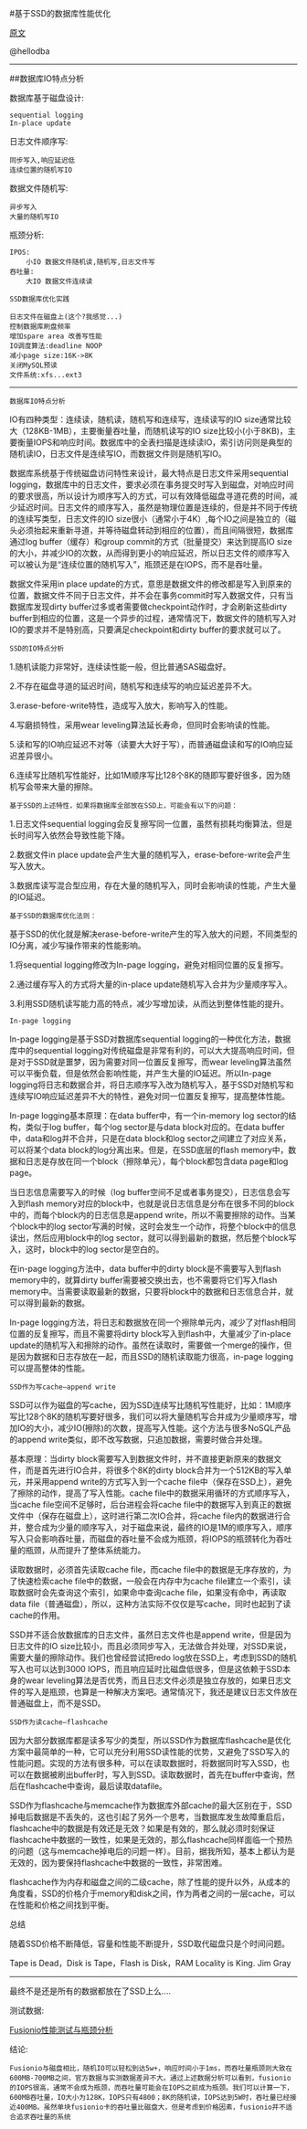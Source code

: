 #基于SSD的数据库性能优化


[原文](http://www.hellodb.net/2010/10/ssd-database-2.html)


@hellodba

----


##数据库IO特点分析

数据库基于磁盘设计:
	
	sequential logging
	In-place update

日志文件顺序写:
	
	同步写入,响应延迟低
	连续位置的随机写IO
	
数据文件随机写:

	异步写入
	大量的随机写IO

瓶颈分析:

	IPOS:
		小IO 数据文件随机读,随机写,日志文件写
	吞吐量:
		大IO 数据文件连续读
		
`SSD数据库优化实践`

	日志文件在磁盘上(这个?我感觉...)
	控制数据库刷盘频率
	增加spare area 改善写性能
	IO调度算法:deadline NOOP
	减小page size:16K->8K
	关闭MySQL预读
	文件系统:xfs...ext3

----

	
`数据库IO特点分析`

IO有四种类型：连续读，随机读，随机写和连续写，连续读写的IO size通常比较大（128KB-1MB），主要衡量吞吐量，而随机读写的IO size比较小(小于8KB)，主要衡量IOPS和响应时间。数据库中的全表扫描是连续读IO，索引访问则是典型的随机读IO，日志文件是连续写IO，而数据文件则是随机写IO。

数据库系统基于传统磁盘访问特性来设计，最大特点是日志文件采用sequential logging，数据库中的日志文件，要求必须在事务提交时写入到磁盘，对响应时间的要求很高，所以设计为顺序写入的方式，可以有效降低磁盘寻道花费的时间，减少延迟时间。日志文件的顺序写入，虽然是物理位置是连续的，但是并不同于传统的连续写类型，日志文件的IO size很小（通常小于4K）,每个IO之间是独立的（磁头必须抬起来重新寻道，并等待磁盘转动到相应的位置），而且间隔很短，数据库通过log buffer（缓存）和group commit的方式（批量提交）来达到提高IO size的大小，并减少IO的次数，从而得到更小的响应延迟，所以日志文件的顺序写入可以被认为是“连续位置的随机写入”，瓶颈还是在IOPS，而不是吞吐量。

数据文件采用in place update的方式，意思是数据文件的修改都是写入到原来的位置，数据文件不同于日志文件，并不会在事务commit时写入数据文件，只有当数据库发现dirty buffer过多或者需要做checkpoint动作时，才会刷新这些dirty buffer到相应的位置，这是一个异步的过程，通常情况下，数据文件的随机写入对IO的要求并不是特别高，只要满足checkpoint和dirty buffer的要求就可以了。

`SSD的IO特点分析`

1.随机读能力非常好，连续读性能一般，但比普通SAS磁盘好。

2.不存在磁盘寻道的延迟时间，随机写和连续写的响应延迟差异不大。

3.erase-before-write特性，造成写入放大，影响写入的性能。

4.写磨损特性，采用wear leveling算法延长寿命，但同时会影响读的性能。

5.读和写的IO响应延迟不对等（读要大大好于写），而普通磁盘读和写的IO响应延迟差异很小。

6.连续写比随机写性能好，比如1M顺序写比128个8K的随即写要好很多，因为随机写会带来大量的擦除。

`基于SSD的上述特性，如果将数据库全部放在SSD上，可能会有以下的问题：`

1.日志文件sequential logging会反复擦写同一位置，虽然有损耗均衡算法，但是长时间写入依然会导致性能下降。

2.数据文件in place update会产生大量的随机写入，erase-before-write会产生写入放大。

3.数据库读写混合型应用，存在大量的随机写入，同时会影响读的性能，产生大量的IO延迟。

`基于SSD的数据库优化法则：`

基于SSD的优化就是解决erase-before-write产生的写入放大的问题，不同类型的IO分离，减少写操作带来的性能影响。

1.将sequential logging修改为In-page logging，避免对相同位置的反复擦写。

2.通过缓存写入的方式将大量的in-place update随机写入合并为少量顺序写入。

3.利用SSD随机读写能力高的特点，减少写增加读，从而达到整体性能的提升。

`In-page logging`

In-page logging是基于SSD对数据库sequential logging的一种优化方法，数据库中的sequential logging对传统磁盘是非常有利的，可以大大提高响应时间，但是对于SSD就是噩梦，因为需要对同一位置反复擦写，而wear leveling算法虽然可以平衡负载，但是依然会影响性能，并产生大量的IO延迟。所以In-page logging将日志和数据合并，将日志顺序写入改为随机写入，基于SSD对随机写和连续写IO响应延迟差异不大的特性，避免对同一位置反复擦写，提高整体性能。

In-page logging基本原理：在data buffer中，有一个in-memory log sector的结构，类似于log buffer，每个log sector是与data block对应的。在data buffer中，data和log并不合并，只是在data block和log sector之间建立了对应关系，可以将某个data block的log分离出来。但是，在SSD底层的flash memory中，数据和日志是存放在同一个block（擦除单元），每个block都包含data page和log page。

当日志信息需要写入的时候（log buffer空间不足或者事务提交），日志信息会写入到flash memory对应的block中，也就是说日志信息是分布在很多不同的block中的，而每个block内的日志信息是append write，所以不需要擦除的动作。当某个block中的log sector写满的时候，这时会发生一个动作，将整个block中的信息读出，然后应用block中的log sector，就可以得到最新的数据，然后整个block写入，这时，block中的log sector是空白的。

在in-page logging方法中，data buffer中的dirty block是不需要写入到flash memory中的，就算dirty buffer需要被交换出去，也不需要将它们写入flash memory中。当需要读取最新的数据，只要将block中的数据和日志信息合并，就可以得到最新的数据。

In-page logging方法，将日志和数据放在同一个擦除单元内，减少了对flash相同位置的反复擦写，而且不需要将dirty block写入到flash中，大量减少了in-place update的随机写入和擦除的动作。虽然在读取时，需要做一个merge的操作，但是因为数据和日志存放在一起，而且SSD的随机读取能力很高，in-page logging可以提高整体的性能。



`SSD作为写cache—append write`

SSD可以作为磁盘的写cache，因为SSD连续写比随机写性能好，比如：1M顺序写比128个8K的随机写要好很多，我们可以将大量随机写合并成为少量顺序写，增加IO的大小，减少IO(擦除)的次数，提高写入性能。这个方法与很多NoSQL产品的append write类似，即不改写数据，只追加数据，需要时做合并处理。

基本原理：当dirty block需要写入到数据文件时，并不直接更新原来的数据文件，而是首先进行IO合并，将很多个8K的dirty block合并为一个512KB的写入单元，并采用append write的方式写入到一个cache file中（保存在SSD上），避免了擦除的动作，提高了写入性能。cache file中的数据采用循环的方式顺序写入，当cache file空间不足够时，后台进程会将cache file中的数据写入到真正的数据文件中（保存在磁盘上），这时进行第二次IO合并，将cache file内的数据进行合并，整合成为少量的顺序写入，对于磁盘来说，最终的IO是1M的顺序写入，顺序写入只会影响吞吐量，而磁盘的吞吐量不会成为瓶颈，将IOPS的瓶颈转化为吞吐量的瓶颈，从而提升了整体系统能力。

读取数据时，必须首先读取cache file，而cache file中的数据是无序存放的，为了快速检索cache file中的数据，一般会在内存中为cache file建立一个索引，读取数据时会先查询这个索引，如果命中查询cache file，如果没有命中，再读取data file（普通磁盘），所以，这种方法实际不仅仅是写cache，同时也起到了读cache的作用。

SSD并不适合放数据库的日志文件，虽然日志文件也是append write，但是因为日志文件的IO size比较小，而且必须同步写入，无法做合并处理，对SSD来说，需要大量的擦除动作。我们也曾经尝试把redo log放在SSD上，考虑到SSD的随机写入也可以达到3000 IOPS，而且响应延时比磁盘低很多，但是这依赖于SSD本身的wear leveling算法是否优秀，而且日志文件必须是独立存放的，如果日志文件的写入是瓶颈，也算是一种解决方案吧。通常情况下，我还是建议日志文件放在普通磁盘上，而不是SSD。

`SSD作为读cache—flashcache`

因为大部分数据库都是读多写少的类型，所以SSD作为数据库flashcache是优化方案中最简单的一种，它可以充分利用SSD读性能的优势，又避免了SSD写入的性能问题。实现的方法有很多种，可以在读取数据时，将数据同时写入SSD，也可以在数据被刷出buffer时，写入到SSD。读取数据时，首先在buffer中查询，然后在flashcache中查询，最后读取datafile。

SSD作为flashcache与memcache作为数据库外部cache的最大区别在于，SSD掉电后数据是不丢失的，这也引起了另外一个思考，当数据库发生故障重启后，flashcache中的数据是有效还是无效？如果是有效的，那么就必须时刻保证flashcache中数据的一致性，如果是无效的，那么flashcache同样面临一个预热的问题（这与memcache掉电后的问题一样）。目前，据我所知，基本上都认为是无效的，因为要保持flashcache中数据的一致性，非常困难。

flashcache作为内存和磁盘之间的二级cache，除了性能的提升以外，从成本的角度看，SSD的价格介于memory和disk之间，作为两者之间的一层cache，可以在性能和价格之间找到平衡。

总结

随着SSD价格不断降低，容量和性能不断提升，SSD取代磁盘只是个时间问题。

Tape is Dead，Disk is Tape，Flash is Disk，RAM Locality is King.        Jim Gray




-------

最终不是还是所有的数据都放在了SSD上么....



测试数据:

[Fusionio性能测试与瓶颈分析](http://www.hellodb.net/2011/06/fusionio-performance.html)


结论:
	
	Fusionio与磁盘相比，随机IO可以轻松到达5w+，响应时间小于1ms，而吞吐量瓶颈则大致在600MB-700MB之间，官方数据与实测数据差异不大。通过上述数据分析可以看到，fusionio的IOPS很高，通常不会成为瓶颈，而吞吐量可能会在IOPS之前成为瓶颈。我们可以计算一下，600MB吞吐量，IO大小为128K，IOPS只有4800；8K的随机读，IOPS达到5W时，吞吐量已经接近400MB。虽然单块fusionio卡的吞吐量比磁盘大，但是考虑到价格因素，fusionio并不适合追求吞吐量的系统